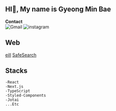 
## HI👋, My name is Gyeong Min Bae

<div>
<b>Contact</b> <br/><img alt="Gmail" src ="https://img.shields.io/badge/gmbae06gmail.com-EA4335.svg?&style=flat-square&logo=gmail&logoColor=white"/> <img alt="instagram" src ="https://img.shields.io/badge/gmbae06-E4405F.svg?&style=flat-square&logo=instagram&logoColor=white"/> 
</div>

## Web
<a href="https://eill.netlify.app/">eill</a>
<a href="https://safesearch.netlify.app/">SafeSearch</a>

## Stacks
```
-React
-Next.js
-TypeScript
-Styled-Components
-Jotai
...Etc
```
